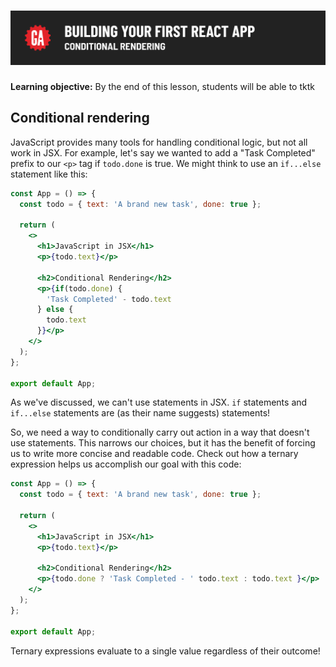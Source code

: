 # ![Building Your First React App - Conditional Rendering](./assets/hero.png)

**Learning objective:** By the end of this lesson, students will be able to tktk

## Conditional rendering

JavaScript provides many tools for handling conditional logic, but not all work in JSX. For example, let's say we wanted to add a "Task Completed" prefix to our `<p>` tag if `todo.done` is true. We might think to use an `if...else` statement like this:  

```jsx
const App = () => {
  const todo = { text: 'A brand new task', done: true };

  return (
    <>
      <h1>JavaScript in JSX</h1>
      <p>{todo.text}</p>

      <h2>Conditional Rendering</h2>
      <p>{if(todo.done) {
        'Task Completed' - todo.text
      } else {
        todo.text
      }}</p>
    </>
  );
};

export default App;
```

As we've discussed, we can't use statements in JSX. `if` statements and `if...else` statements are (as their name suggests) statements! 

So, we need a way to conditionally carry out action in a way that doesn't use statements. This narrows our choices, but it has the benefit of forcing us to write more concise and readable code. Check out how a ternary expression helps us accomplish our goal with this code:

```jsx
const App = () => {
  const todo = { text: 'A brand new task', done: true };

  return (
    <>
      <h1>JavaScript in JSX</h1>
      <p>{todo.text}</p>

      <h2>Conditional Rendering</h2>
      <p>{todo.done ? 'Task Completed - ' todo.text : todo.text }</p>
    </>
  );
};

export default App;
```

Ternary expressions evaluate to a single value regardless of their outcome!